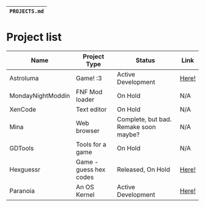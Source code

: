 |`PROJECTS.md`|
|-----------|

# Project list
|Name|Project Type|Status|Link|
|----|------------|------|----|
|Astroluma|Game! :3|Active Development|[Here!](https://github.com/XenithMusic/Astroluma)|
|MondayNightModdin|FNF Mod loader|On Hold|N/A|
|XenCode|Text editor|On Hold|N/A|
|Mina|Web browser|Complete, but bad. Remake soon maybe?|N/A|
|GDTools|Tools for a game|On Hold|N/A|
|Hexguessr|Game - guess hex codes|Released, On Hold|[Here!](https://github.com/XenithMusic/hexguessr)|
|Paranoia|An OS Kernel|Active Development|[Here!](https://github.com/XenithMusic/Paranoia)|
